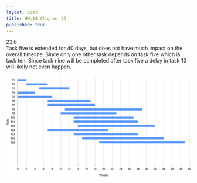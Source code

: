 ```yaml
---
layout: post
title: HW:19 Chapter 23
published: true
---
```


23.6<br>
Task five is extended for 40 days, but does not have much impact on the overall timeline. Since only one other task depends on task five which is task ten. Since task nine will be completed after task five a delay in task 10 will likely not even happen.

![bar_chart](/images/bar_chart.png)
